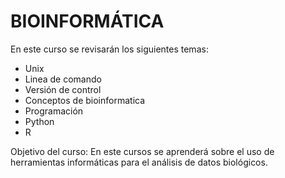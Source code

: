 # BIOINFORMÁTICA
En este curso se revisarán los siguientes temas: 
- Unix
- Linea de comando
- Versión de control
- Conceptos de bioinformatica
- Programación
- Python 
- R

Objetivo del curso: 
En este cursos se aprenderá sobre el uso de herramientas informáticas para el análisis de datos biológicos. 
